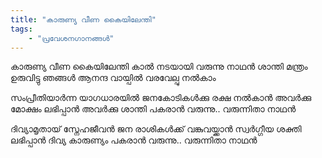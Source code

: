 ```yaml
---
title: "കാരുണ്യ വീണ കൈയിലേന്തി"
tags:
    - "പ്രവേശനഗാനങ്ങൾ"
---
```


കാരുണ്യ വീണ കൈയിലേന്തി
കാല്‍ നടയായി വരുന്നു നാഥൻ
ശാന്തി മന്ത്രം ഉരുവിട്ടു ഞങ്ങൾ
ആനന്ദ വായ്പില്‍ വരവേല്പു നൽകാം

സംപ്രീതിയാര്‍ന്ന യാഗധാരയിൽ
ജനകോടികള്‍ക്കു രക്ഷ നൽകാൻ
അവര്‍ക്കു മോക്ഷം ലഭിപ്പാന്‍
അവര്‍ക്കു ശാന്തി പകരാൻ
വരുന്നു.. വരുന്നിതാ നാഥൻ

ദിവ്യാമൃതായ്‌ സ്നേഹജീവന്‍
ജന രാശികള്‍ക്ക്‌ വങ്കുവയ്ക്കാന്‍
സ്വര്‍ഗ്ഗീയ ശക്തി ലഭിപ്പാന്‍
ദിവ്യ കാരുണ്യം പകരാൻ
വരുന്നു.. വരുന്നിതാ നാഥന്‍